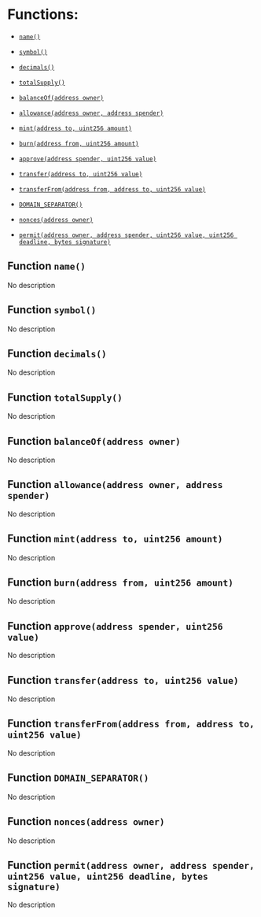 # Functions:

- [`name()`](#ISFLD-name--)

- [`symbol()`](#ISFLD-symbol--)

- [`decimals()`](#ISFLD-decimals--)

- [`totalSupply()`](#ISFLD-totalSupply--)

- [`balanceOf(address owner)`](#ISFLD-balanceOf-address-)

- [`allowance(address owner, address spender)`](#ISFLD-allowance-address-address-)

- [`mint(address to, uint256 amount)`](#ISFLD-mint-address-uint256-)

- [`burn(address from, uint256 amount)`](#ISFLD-burn-address-uint256-)

- [`approve(address spender, uint256 value)`](#ISFLD-approve-address-uint256-)

- [`transfer(address to, uint256 value)`](#ISFLD-transfer-address-uint256-)

- [`transferFrom(address from, address to, uint256 value)`](#ISFLD-transferFrom-address-address-uint256-)

- [`DOMAIN_SEPARATOR()`](#ISFLD-DOMAIN_SEPARATOR--)

- [`nonces(address owner)`](#ISFLD-nonces-address-)

- [`permit(address owner, address spender, uint256 value, uint256 deadline, bytes signature)`](#ISFLD-permit-address-address-uint256-uint256-bytes-)

## Function `name() `

No description

## Function `symbol() `

No description

## Function `decimals() `

No description

## Function `totalSupply() `

No description

## Function `balanceOf(address owner) `

No description

## Function `allowance(address owner, address spender) `

No description

## Function `mint(address to, uint256 amount) `

No description

## Function `burn(address from, uint256 amount) `

No description

## Function `approve(address spender, uint256 value) `

No description

## Function `transfer(address to, uint256 value) `

No description

## Function `transferFrom(address from, address to, uint256 value) `

No description

## Function `DOMAIN_SEPARATOR() `

No description

## Function `nonces(address owner) `

No description

## Function `permit(address owner, address spender, uint256 value, uint256 deadline, bytes signature) `

No description
